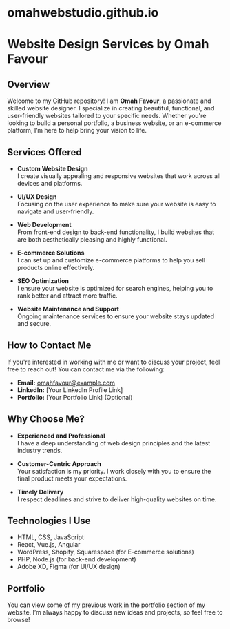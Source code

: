 # omahwebstudio.github.io
# Website Design Services by Omah Favour

## Overview

Welcome to my GitHub repository! I am **Omah Favour**, a passionate and skilled website designer. I specialize in creating beautiful, functional, and user-friendly websites tailored to your specific needs. Whether you're looking to build a personal portfolio, a business website, or an e-commerce platform, I’m here to help bring your vision to life.

## Services Offered

- **Custom Website Design**  
  I create visually appealing and responsive websites that work across all devices and platforms.

- **UI/UX Design**  
  Focusing on the user experience to make sure your website is easy to navigate and user-friendly.

- **Web Development**  
  From front-end design to back-end functionality, I build websites that are both aesthetically pleasing and highly functional.

- **E-commerce Solutions**  
  I can set up and customize e-commerce platforms to help you sell products online effectively.

- **SEO Optimization**  
  I ensure your website is optimized for search engines, helping you to rank better and attract more traffic.

- **Website Maintenance and Support**  
  Ongoing maintenance services to ensure your website stays updated and secure.

## How to Contact Me

If you're interested in working with me or want to discuss your project, feel free to reach out! You can contact me via the following:

- **Email:** omahfavour@example.com
- **LinkedIn:** [Your LinkedIn Profile Link]
- **Portfolio:** [Your Portfolio Link] (Optional)

## Why Choose Me?

- **Experienced and Professional**  
  I have a deep understanding of web design principles and the latest industry trends.

- **Customer-Centric Approach**  
  Your satisfaction is my priority. I work closely with you to ensure the final product meets your expectations.

- **Timely Delivery**  
  I respect deadlines and strive to deliver high-quality websites on time.

## Technologies I Use

- HTML, CSS, JavaScript
- React, Vue.js, Angular
- WordPress, Shopify, Squarespace (for E-commerce solutions)
- PHP, Node.js (for back-end development)
- Adobe XD, Figma (for UI/UX design)

## Portfolio

You can view some of my previous work in the portfolio section of my website. I’m always happy to discuss new ideas and projects, so feel free to browse!
